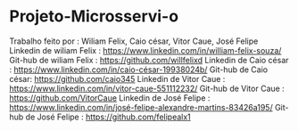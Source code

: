 # Projeto-Microsservi-o
Trabalho feito por : Wiliam Felix, Caio césar, Vitor Caue, José Felipe
Linkedin de wiliam Felix : https://www.linkedin.com/in/william-felix-souza/
Git-hub de wiliam Felix : https://github.com/willfelixd
Linkedin de Caio césar : https://www.linkedin.com/in/caio-césar-19938024b/
Git-hub de Caio césar:  https://github.com/caio345 
Linkedin de Vitor Caue : https://www.linkedin.com/in/vitor-caue-551112232/
Git-hub de Vitor Caue : https://github.com/VitorCaue
Linkedin de José Felipe : https://www.linkedin.com/in/josé-felipe-alexandre-martins-83426a195/
Git-hub de José Felipe : https://github.com/felipealx1


